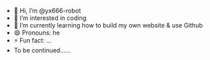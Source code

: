 - 👋 Hi, I’m @yx666-robot
- 👀 I’m interested in coding
- 🌱 I’m currently learning how to build my own website & use Github
- 😄 Pronouns: he
- ⚡ Fun fact: ...
- To be continued……
